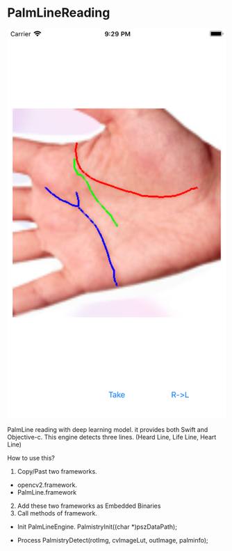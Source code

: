 # PalmLineReading
<img src="/test.png" alt="Test Result"/>

PalmLine reading with deep learning model.
it provides both Swift and Objective-c.
This engine detects three lines. (Heard Line, Life Line, Heart Line)

How to use this?
1. Copy/Past two frameworks.
- opencv2.framework.
- PalmLine.framework

2. Add these two frameworks as Embedded Binaries
3. Call methods of framework.
- Init PalmLineEngine.
PalmistryInit((char *)pszDataPath);

- Process
PalmistryDetect(rotImg, cvImageLut, outImage, palminfo);

